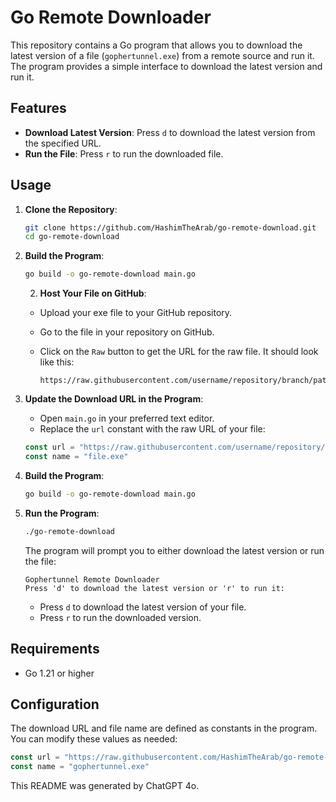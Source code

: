 # Go Remote Downloader

This repository contains a Go program that allows you to download the latest version of a file (`gophertunnel.exe`) from a remote source and run it.
The program provides a simple interface to download the latest version and run it.

## Features

- **Download Latest Version**: Press `d` to download the latest version from the specified URL.
- **Run the File**: Press `r` to run the downloaded file.

## Usage

1. **Clone the Repository**:

    ```bash
    git clone https://github.com/HashimTheArab/go-remote-download.git
    cd go-remote-download
    ```

2. **Build the Program**:

    ```bash
    go build -o go-remote-download main.go
    ```

    2. **Host Your File on GitHub**:

    - Upload your exe file to your GitHub repository.
    - Go to the file in your repository on GitHub.
    - Click on the `Raw` button to get the URL for the raw file. It should look like this:
      
      ```
      https://raw.githubusercontent.com/username/repository/branch/path/to/file.exe
      ```

3. **Update the Download URL in the Program**:

    - Open `main.go` in your preferred text editor.
    - Replace the `url` constant with the raw URL of your file:


    ```go
    const url = "https://raw.githubusercontent.com/username/repository/branch/path/to/file.exe"
    const name = "file.exe"
    ```

4. **Build the Program**:

    ```bash
    go build -o go-remote-download main.go
    ```

5. **Run the Program**:

    ```bash
    ./go-remote-download
    ```

    The program will prompt you to either download the latest version or run the file:

    ```
    Gophertunnel Remote Downloader
    Press 'd' to download the latest version or 'r' to run it:
    ```

    - Press `d` to download the latest version of your file.
    - Press `r` to run the downloaded version.

## Requirements

- Go 1.21 or higher

## Configuration

The download URL and file name are defined as constants in the program. You can modify these values as needed:

```go
const url = "https://raw.githubusercontent.com/HashimTheArab/go-remote-download/main/gophertunnel.exe"
const name = "gophertunnel.exe"
```

This README was generated by ChatGPT 4o.
